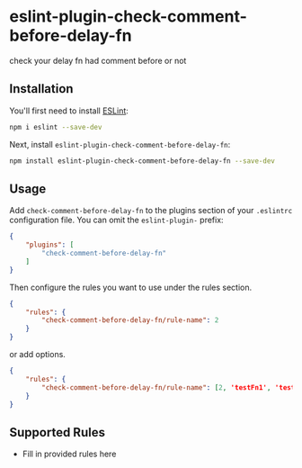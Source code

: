 # eslint-plugin-check-comment-before-delay-fn

check your delay fn had comment before or not

## Installation

You'll first need to install [ESLint](https://eslint.org/):

```sh
npm i eslint --save-dev
```

Next, install `eslint-plugin-check-comment-before-delay-fn`:

```sh
npm install eslint-plugin-check-comment-before-delay-fn --save-dev
```

## Usage

Add `check-comment-before-delay-fn` to the plugins section of your `.eslintrc` configuration file. You can omit the `eslint-plugin-` prefix:

```json
{
    "plugins": [
        "check-comment-before-delay-fn"
    ]
}
```


Then configure the rules you want to use under the rules section.

```json
{
    "rules": {
        "check-comment-before-delay-fn/rule-name": 2
    }
}
```

or add options.

```json
{
    "rules": {
        "check-comment-before-delay-fn/rule-name": [2, 'testFn1', 'testFn2']
    }
}
```

## Supported Rules

* Fill in provided rules here


